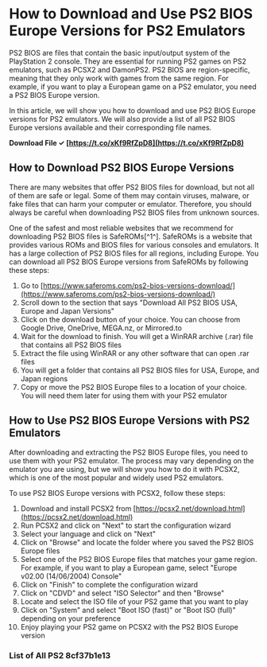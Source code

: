 
 
# How to Download and Use PS2 BIOS Europe Versions for PS2 Emulators
 
PS2 BIOS are files that contain the basic input/output system of the PlayStation 2 console. They are essential for running PS2 games on PS2 emulators, such as PCSX2 and DamonPS2. PS2 BIOS are region-specific, meaning that they only work with games from the same region. For example, if you want to play a European game on a PS2 emulator, you need a PS2 BIOS Europe version.
 
In this article, we will show you how to download and use PS2 BIOS Europe versions for PS2 emulators. We will also provide a list of all PS2 BIOS Europe versions available and their corresponding file names.
 
**Download File ✓ [https://t.co/xKf9RfZpD8](https://t.co/xKf9RfZpD8)**


 
## How to Download PS2 BIOS Europe Versions
 
There are many websites that offer PS2 BIOS files for download, but not all of them are safe or legal. Some of them may contain viruses, malware, or fake files that can harm your computer or emulator. Therefore, you should always be careful when downloading PS2 BIOS files from unknown sources.
 
One of the safest and most reliable websites that we recommend for downloading PS2 BIOS files is SafeROMs[^1^]. SafeROMs is a website that provides various ROMs and BIOS files for various consoles and emulators. It has a large collection of PS2 BIOS files for all regions, including Europe. You can download all PS2 BIOS Europe versions from SafeROMs by following these steps:
 
1. Go to [https://www.saferoms.com/ps2-bios-versions-download/](https://www.saferoms.com/ps2-bios-versions-download/)
2. Scroll down to the section that says "Download All PS2 BIOS USA, Europe and Japan Versions"
3. Click on the download button of your choice. You can choose from Google Drive, OneDrive, MEGA.nz, or Mirrored.to
4. Wait for the download to finish. You will get a WinRAR archive (.rar) file that contains all PS2 BIOS files
5. Extract the file using WinRAR or any other software that can open .rar files
6. You will get a folder that contains all PS2 BIOS files for USA, Europe, and Japan regions
7. Copy or move the PS2 BIOS Europe files to a location of your choice. You will need them later for using them with your PS2 emulator

## How to Use PS2 BIOS Europe Versions with PS2 Emulators
 
After downloading and extracting the PS2 BIOS Europe files, you need to use them with your PS2 emulator. The process may vary depending on the emulator you are using, but we will show you how to do it with PCSX2, which is one of the most popular and widely used PS2 emulators.
 
To use PS2 BIOS Europe versions with PCSX2, follow these steps:

1. Download and install PCSX2 from [https://pcsx2.net/download.html](https://pcsx2.net/download.html)
2. Run PCSX2 and click on "Next" to start the configuration wizard
3. Select your language and click on "Next"
4. Click on "Browse" and locate the folder where you saved the PS2 BIOS Europe files
5. Select one of the PS2 BIOS Europe files that matches your game region. For example, if you want to play a European game, select "Europe v02.00 (14/06/2004) Console"
6. Click on "Finish" to complete the configuration wizard
7. Click on "CDVD" and select "ISO Selector" and then "Browse"
8. Locate and select the ISO file of your PS2 game that you want to play
9. Click on "System" and select "Boot ISO (fast)" or "Boot ISO (full)" depending on your preference
10. Enjoy playing your PS2 game on PCSX2 with the PS2 BIOS Europe version

### List of All PS2 8cf37b1e13


